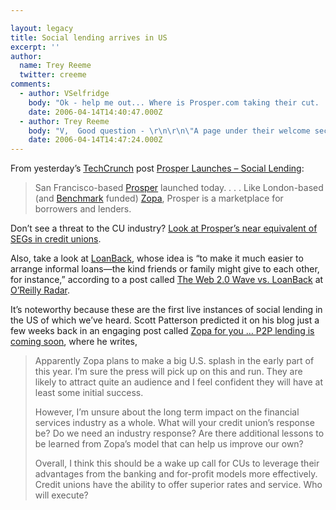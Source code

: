 ```yaml
---

layout: legacy
title: Social lending arrives in US
excerpt: ''
author:
  name: Trey Reeme
  twitter: creeme
comments:
  - author: VSelfridge
    body: "Ok - help me out... Where is Prosper.com taking their cut.  I reviewed the Lender \"Tutorial\" as well as the Buyer - and there weren't any \"fee\" references for either party.  What am I missing? \r\n\r\nThanks! "
    date: 2006-04-14T14:40:47.000Z
  - author: Trey Reeme
    body: "V,  Good question - \r\n\r\n\"A page under their welcome section\":http://www.prosper.com/public/welcome/fees.aspx discloses their fees.  Looks like it's pretty straightforward: Borrowers incur a 1% closing fee and a 0.25% non-electronic payment charge for customers not using ACH.  Lenders pay a .5% annual service fee.  There are also delinquency fees of $5 for failed payments and $15 or 5% for late payments."
    date: 2006-04-14T14:47:24.000Z
---
```


<p>From yesterday&#8217;s <a href='http://www.techcrunch.com'>TechCrunch</a> post <a href='http://www.techcrunch.com/2006/02/05/prosper-launches-social-lending/'>Prosper Launches &#8211; Social Lending</a>:</p>
<blockquote>
<p>San Francisco-based <a href='http://www.prosper.com/'>Prosper</a> launched today. . . . Like London-based (and <a href='http://www.benchmark.com/portfolio/financial.shtml'>Benchmark</a> funded) <a href='http://www.techcrunch.com/2005/08/07/profile-zopa/'>Zopa</a>, Prosper is a marketplace for borrowers and lenders.</p>
</blockquote>
<p>Don&#8217;t see a threat to the CU industry? <a href='http://www.prosper.com/public/groups/default.aspx'>Look at Prosper&#8217;s near equivalent of SEGs in credit unions</a>.</p>
<p>Also, take a look at <a href='http://www.loanback.com/'>LoanBack</a>, whose idea is &#8220;to make it much easier to arrange informal loans&#8212;the kind friends or family might give to each other, for instance,&#8221; according to a post called <a href='http://radar.oreilly.com/archives/2006/02/the_web_20_wave_vs_loanback.html'>The Web 2.0 Wave vs. LoanBack</a> at <a href='http://radar.oreilly.com/'>O&#8217;Reilly Radar</a>.</p>
<p>It&#8217;s noteworthy because these are the first live instances of social lending in the US of which we&#8217;ve heard.  Scott Patterson predicted it on his blog just a few weeks back in an engaging post called <a href='http://www.creditunions.com/Blog/2006/01/no_soup_for_you_but_what_about_1.html'>Zopa for you &#8230; <span class='caps'><span class="caps">P2P</span></span> lending is coming soon</a>, where he writes,</p>
<blockquote><p>Apparently Zopa plans to make a big U.S. splash in the early part of this year. I&#8217;m sure the press will pick up on this and run. They are likely to attract quite an audience and I feel confident they will have at least some initial success.</p><p>However, I&#8217;m unsure about the long term impact on the financial services industry as a whole. What will your credit union&#8217;s response be? Do we need an industry response? Are there additional lessons to be learned from Zopa&#8217;s model that can help us improve our own?</p><p>Overall, I think this should be a wake up call for CUs to leverage their advantages from the banking and for-profit models more effectively. Credit unions have the ability to offer superior rates and service. Who will execute?</p></blockquote>